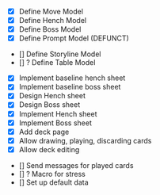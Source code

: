 - [x] Define Move Model
- [x] Define Hench Model
- [x] Define Boss Model
- [x] Define Prompt Model (DEFUNCT)
- [] Define Storyline Model
- [] ? Define Table Model
- [x] Implement baseline hench sheet
- [x] Implement baseline boss sheet
- [x] Design Hench sheet
- [x] Design Boss sheet
- [x] Implement Hench sheet
- [x] Implement Boss sheet
- [x] Add deck page
- [x] Allow drawing, playing, discarding cards
- [x] Allow deck editing
- [] Send messages for played cards
- [] ? Macro for stress
- [] Set up default data